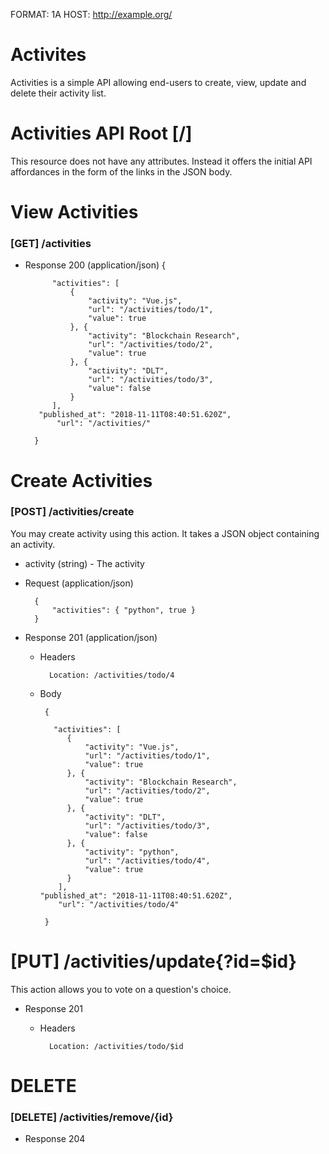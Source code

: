 FORMAT: 1A
HOST: http://example.org/

# Activites

Activities is a simple API allowing end-users to create, view, update and delete their activity list.

# Activities API Root [/]

This resource does not have any attributes. Instead it offers the initial API affordances in the form of the links in the JSON body.

# View Activities

### [GET] /activities

+ Response 200 (application/json)
	{
            
            "activities": [
                {
                    "activity": "Vue.js",
                    "url": "/activities/todo/1",
                    "value": true
                }, {
                    "activity": "Blockchain Research",
                    "url": "/activities/todo/2",
                    "value": true
                }, {
                    "activity": "DLT",
                    "url": "/activities/todo/3",
                    "value": false
                }
            ],
	     "published_at": "2018-11-11T08:40:51.620Z",
             "url": "/activities/"
            
        }

# Create Activities
 
### [POST] /activities/create        

You may create activity using this action. It takes a JSON object containing an activity.

+ activity (string) - The activity

+ Request (application/json)

        {
            "activities": { "python", true }
        }

+ Response 201 (application/json)

    + Headers

            Location: /activities/todo/4

    + Body

           {

             "activities": [
                {
                    "activity": "Vue.js",
                    "url": "/activities/todo/1",
                    "value": true
                }, {
                    "activity": "Blockchain Research",
                    "url": "/activities/todo/2",
                    "value": true
                }, {
                    "activity": "DLT",
                    "url": "/activities/todo/3",
                    "value": false
                }, {
                    "activity": "python",
                    "url": "/activities/todo/4",
                    "value": true
                }
              ],
  	      "published_at": "2018-11-11T08:40:51.620Z",
              "url": "/activities/todo/4"

           }

	
# [PUT] /activities/update{?id=$id}

This action allows you to vote on a question's choice.

+ Response 201

    + Headers

            Location: /activities/todo/$id



# DELETE 

### [DELETE] /activities/remove/{id}

+ Response 204
